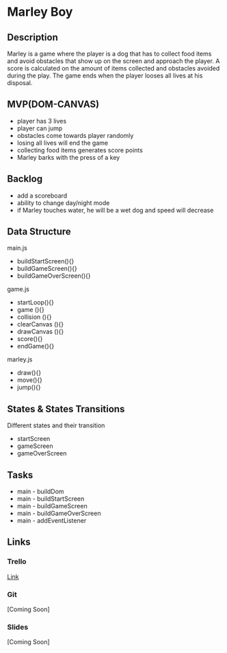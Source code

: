 # Marley Boy

## Description

Marley is a game where the player is a dog that has to collect food items and avoid obstacles that show up on the screen and approach the player. A score is calculated on the amount of items collected and obstacles avoided during the play.
The game ends when the player looses all lives at his disposal.

## MVP(DOM-CANVAS)

* player has 3 lives
* player can jump
* obstacles come towards player randomly
* losing all lives will end the game
* collecting food items generates score points
* Marley barks with the press of a key

## Backlog

* add a scoreboard
* ability to change day/night mode
* if Marley touches water, he will be a wet dog and speed will decrease

## Data Structure

main.js

* buildStartScreen(){}
* buildGameScreen(){}
* buildGameOverScreen(){}

game.js

* startLoop(){}
* game (){}
* collision (){}
* clearCanvas (){}
* drawCanvas (){}
* score(){}
* endGame(){}

marley.js

* draw(){}
* move(){}
* jump(){}

## States & States Transitions

 Different states and their transition
  
  * startScreen
  * gameScreen 
  * gameOverScreen

## Tasks
   * main - buildDom
   * main - buildStartScreen
   * main - buildGameScreen
   * main - buildGameOverScreen
   * main - addEventListener

## Links

### Trello
[Link](https://trello.com/b/hvoaGDyq/marley-html5-canvas)
### Git
[Coming Soon]
### Slides
[Coming Soon]